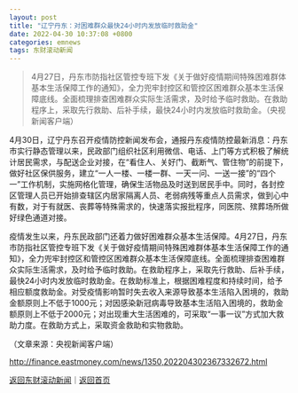 ```yaml
---
layout: post
title: "辽宁丹东：对困难群众最快24小时内发放临时救助金"
date: 2022-04-30 10:37:08 +0800
categories: emnews
tags: 东财滚动新闻
---
```

> 4月27日，丹东市防指社区管控专班下发《关于做好疫情期间特殊困难群体基本生活保障工作的通知》，全力兜牢封控区和管控区困难群众基本生活保障底线。全面梳理排查困难群众实际生活需求，及时给予临时救助。在救助程序上，采取先行救助、后补手续，最快24小时内发放临时救助金。（央视新闻客户端）

<p>4月30日，辽宁丹东召开疫情防控新闻发布会，通报丹东疫情防控最新消息：丹东市实行静态管理以来，民政部门组织社区利用微信、电话、上门等方式积极了解统计居民需求，与配送企业对接，在“看住人、关好门、截断气、管住物”的前提下，做好社区保供服务，建立“一人一楼、一楼一群、一天一问、一送一接”的“四个一”工作机制，实施网格化管理，确保生活物品及时送到居民手中。同时，各封控区管理人员已开始排查辖区内居家隔离人员、老弱病残等重点人员需求，做到心中有数，对于有就医、丧葬等特殊需求的，快速落实报批程序，同医院、殡葬场所做好绿色通道对接。</p>
 <p>疫情发生以来，丹东民政部门还着力做好困难群众基本生活保障。4月27日，丹东市防指社区管控专班下发《关于做好疫情期间特殊困难群体基本生活保障工作的通知》，全力兜牢封控区和管控区困难群众基本生活保障底线。全面梳理排查困难群众实际生活需求，及时给予临时救助。在救助程序上，采取先行救助、后补手续，最快24小时内发放临时救助金。在救助标准上，根据困难程度和持续时间，给予相应额度救助金。对受疫情影响暂时失去收入来源导致基本生活陷入困境的，救助金额原则上不低于1000元；对因感染新冠病毒导致基本生活陷入困境的，救助金额原则上不低于2000元；对出现重大生活困难的，可采取“一事一议”方式加大救助力度。在救助方式上，采取资金救助和实物救助。</p><p class="em_media">（文章来源：央视新闻客户端）</p>

<http://finance.eastmoney.com/news/1350,202204302367332672.html>

[返回东财滚动新闻](//finews.withounder.com/emnews/)｜[返回首页](//finews.withounder.com/)